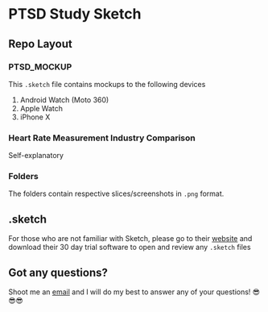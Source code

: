 # PTSD Study Sketch
## Repo Layout

### PTSD_MOCKUP

This `.sketch` file contains mockups to the following devices

1. Android Watch (Moto 360)
2. Apple Watch
3. iPhone X

### Heart Rate Measurement Industry Comparison

Self-explanatory

### Folders

The folders contain respective slices/screenshots in `.png` format.

## .sketch
For those who are not familiar with Sketch, please go to their [website](https://www.sketchapp.com) and download their 30 day trial software to open and review any `.sketch` files

## Got any questions?

Shoot me an [email](mkchoi212@icloud.com) and I will do my best to answer any of your questions! 😎😎😎

